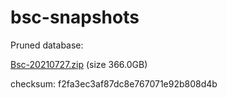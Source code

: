 # bsc-snapshots

Pruned database:

[Bsc-20210727.zip](https://s3.ap-northeast-1.amazonaws.com/dex-bin.bnbstatic.com/geth-20210727.zip?AWSAccessKeyId=AKIAYINE6SBQPUZDDRRO&Expires=1630041331&Signature=YVSMFubxDKh%2FRVSp0IjMC8SG8MA%3D) (size 366.0GB)

checksum: f2fa3ec3af87dc8e767071e92b808d4b

